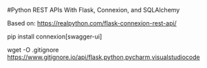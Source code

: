 #Python REST APIs With Flask, Connexion, and SQLAlchemy

Based on: https://realpython.com/flask-connexion-rest-api/

pip install connexion[swagger-ui]

wget -O .gitignore https://www.gitignore.io/api/flask,python,pycharm,visualstudiocode